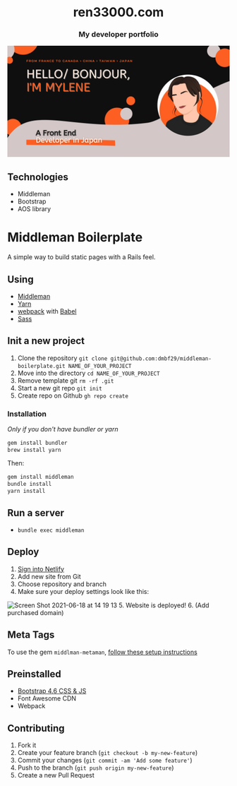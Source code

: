 
<h1 align="center">ren33000.com </h1>
<h3 align="center">My developer portfolio</h3>

![Banner](https://github.com/Ren33000/ren-portfolio/blob/master/source/assets/images/banner.jpg)


## Technologies
- Middleman
- Bootstrap
- AOS library
	


# Middleman Boilerplate 
A simple way to build static pages with a Rails feel.

## Using

- [Middleman](https://middlemanapp.com)
- [Yarn](https://yarnpkg.com)
- [webpack](https://webpack.js.org) with [Babel](https://babeljs.org)
- [Sass](https://sass-lang.com)

## Init a new project
1. Clone the repository 
`git clone git@github.com:dmbf29/middleman-boilerplate.git NAME_OF_YOUR_PROJECT`
2. Move into the directory `cd NAME_OF_YOUR_PROJECT`
2. Remove template git `rm -rf .git`
3. Start a new git repo `git init`
4. Create repo on Github `gh repo create`

### Installation
*Only if you don't have bundler or yarn*
```
gem install bundler
brew install yarn
```
Then:
```
gem install middleman
bundle install
yarn install
```

## Run a server
- `bundle exec middleman`

## Deploy
1. [Sign into Netlify](https://www.netlify.com/)
2. Add new site from Git
3. Choose repository and branch
4. Make sure your deploy settings look like this:
<img width="400" alt="Screen Shot 2021-06-18 at 14 19 13" src="https://user-images.githubusercontent.com/25542223/122510271-49d34900-d040-11eb-853f-5105b5d48fcd.png">
5. Website is deployed!
6. (Add purchased domain)

## Meta Tags
To use the gem `middlman-metaman`, [follow these setup instructions](https://github.com/cacheventures/middleman-metaman/)

## Preinstalled
- [Bootstrap 4.6 CSS & JS](https://getbootstrap.com/docs/4.6/getting-started/introduction/)
- Font Awesome CDN
- Webpack

## Contributing

1. Fork it
2. Create your feature branch (`git checkout -b my-new-feature`)
3. Commit your changes (`git commit -am 'Add some feature'`)
4. Push to the branch (`git push origin my-new-feature`)
5. Create a new Pull Request
